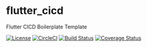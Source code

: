# flutter_cicd
Flutter CICD Boilerplate Template

[![License](https://img.shields.io/badge/license-MIT-blue.svg)](http://en.wikipedia.org/wiki/MIT_License)
[![CircleCI](https://circleci.com/gh/anant-k-agrawal/flutter_cicd/tree/master.svg?style=svg)](https://circleci.com/gh/anant-k-agrawal/flutter_cicd/tree/master)
[![Build Status](https://api.cirrus-ci.com/github/anant-k-agrawal/flutter_cicd.svg?branch=master)](https://cirrus-ci.com/github/anant-k-agrawal/flutter_cicd)
[![Coverage Status](https://coveralls.io/repos/github/anant-k-agrawal/flutter_cicd/badge.svg?branch=master)](https://coveralls.io/github/anant-k-agrawal/flutter_cicd?branch=master)
